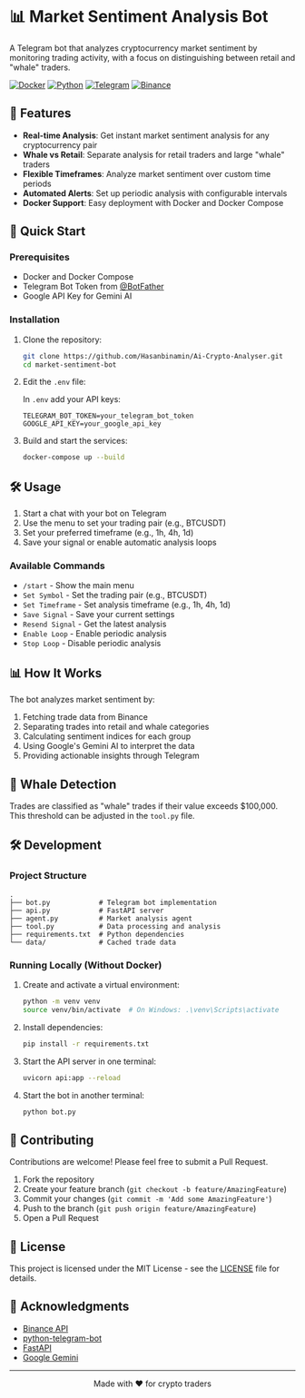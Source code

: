 # 📊 Market Sentiment Analysis Bot

A Telegram bot that analyzes cryptocurrency market sentiment by monitoring trading activity, with a focus on distinguishing between retail and "whale" traders.

[![Docker](https://img.shields.io/badge/Docker-Supported-2496ED?logo=docker&logoColor=white)](https://www.docker.com/)
[![Python](https://img.shields.io/badge/Python-3.10+-3776AB?logo=python&logoColor=white)](https://www.python.org/)
[![Telegram](https://img.shields.io/badge/Telegram-Bot-26A5E4?logo=telegram&logoColor=white)](https://telegram.org/)
[![Binance](https://img.shields.io/badge/Binance-API-F0B90B?logo=binance&logoColor=white)](https://www.binance.com/)

## 🌟 Features

- **Real-time Analysis**: Get instant market sentiment analysis for any cryptocurrency pair
- **Whale vs Retail**: Separate analysis for retail traders and large "whale" traders
- **Flexible Timeframes**: Analyze market sentiment over custom time periods
- **Automated Alerts**: Set up periodic analysis with configurable intervals
- **Docker Support**: Easy deployment with Docker and Docker Compose

## 🚀 Quick Start

### Prerequisites

- Docker and Docker Compose
- Telegram Bot Token from [@BotFather](https://t.me/botfather)
- Google API Key for Gemini AI

### Installation

1. Clone the repository:
   ```bash
   git clone https://github.com/Hasanbinamin/Ai-Crypto-Analyser.git
   cd market-sentiment-bot
   ```

2. Edit the `.env` file:

   In `.env` add your API keys:
   ```
   TELEGRAM_BOT_TOKEN=your_telegram_bot_token
   GOOGLE_API_KEY=your_google_api_key
   ```

3. Build and start the services:
   ```bash
   docker-compose up --build
   ```

## 🛠 Usage

1. Start a chat with your bot on Telegram
2. Use the menu to set your trading pair (e.g., BTCUSDT)
3. Set your preferred timeframe (e.g., 1h, 4h, 1d)
4. Save your signal or enable automatic analysis loops

### Available Commands

- `/start` - Show the main menu
- `Set Symbol` - Set the trading pair (e.g., BTCUSDT)
- `Set Timeframe` - Set analysis timeframe (e.g., 1h, 4h, 1d)
- `Save Signal` - Save your current settings
- `Resend Signal` - Get the latest analysis
- `Enable Loop` - Enable periodic analysis
- `Stop Loop` - Disable periodic analysis

## 📊 How It Works

The bot analyzes market sentiment by:
1. Fetching trade data from Binance
2. Separating trades into retail and whale categories
3. Calculating sentiment indices for each group
4. Using Google's Gemini AI to interpret the data
5. Providing actionable insights through Telegram

## 🐋 Whale Detection

Trades are classified as "whale" trades if their value exceeds $100,000. This threshold can be adjusted in the `tool.py` file.

## 🛠 Development

### Project Structure

```
.
├── bot.py            # Telegram bot implementation
├── api.py            # FastAPI server
├── agent.py          # Market analysis agent
├── tool.py           # Data processing and analysis
├── requirements.txt  # Python dependencies
└── data/             # Cached trade data
```

### Running Locally (Without Docker)

1. Create and activate a virtual environment:
   ```bash
   python -m venv venv
   source venv/bin/activate  # On Windows: .\venv\Scripts\activate
   ```

2. Install dependencies:
   ```bash
   pip install -r requirements.txt
   ```

3. Start the API server in one terminal:
   ```bash
   uvicorn api:app --reload
   ```

4. Start the bot in another terminal:
   ```bash
   python bot.py
   ```

## 🤝 Contributing

Contributions are welcome! Please feel free to submit a Pull Request.

1. Fork the repository
2. Create your feature branch (`git checkout -b feature/AmazingFeature`)
3. Commit your changes (`git commit -m 'Add some AmazingFeature'`)
4. Push to the branch (`git push origin feature/AmazingFeature`)
5. Open a Pull Request

## 📄 License

This project is licensed under the MIT License - see the [LICENSE](LICENSE) file for details.

## 🙏 Acknowledgments

- [Binance API](https://binance-docs.github.io/apidocs/spot/en/)
- [python-telegram-bot](https://github.com/python-telegram-bot/python-telegram-bot)
- [FastAPI](https://fastapi.tiangolo.com/)
- [Google Gemini](https://ai.google.dev/)

---

<div align="center">
  Made with ❤️ for crypto traders
</div>
